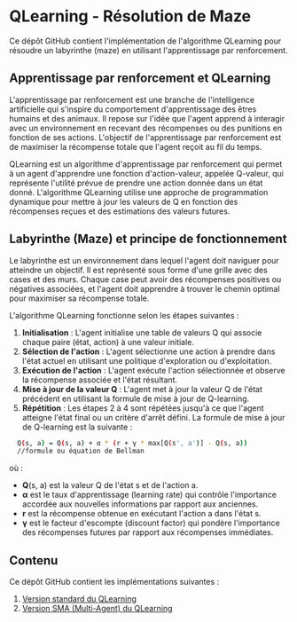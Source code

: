 # QLearning - Résolution de Maze
Ce dépôt GitHub contient l'implémentation de l'algorithme QLearning pour résoudre un labyrinthe (maze) en utilisant l'apprentissage par renforcement. 

## Apprentissage par renforcement et QLearning
L'apprentissage par renforcement est une branche de l'intelligence artificielle qui s'inspire du comportement d'apprentissage des êtres humains et des animaux. Il repose sur l'idée que l'agent apprend à interagir avec un environnement en recevant des récompenses ou des punitions en fonction de ses actions. L'objectif de l'apprentissage par renforcement est de maximiser la récompense totale que l'agent reçoit au fil du temps.

QLearning est un algorithme d'apprentissage par renforcement qui permet à un agent d'apprendre une fonction d'action-valeur, appelée Q-valeur, qui représente l'utilité prévue de prendre une action donnée dans un état donné. L'algorithme QLearning utilise une approche de programmation dynamique pour mettre à jour les valeurs de Q en fonction des récompenses reçues et des estimations des valeurs futures.

## Labyrinthe (Maze) et principe de fonctionnement

Le labyrinthe est un environnement dans lequel l'agent doit naviguer pour atteindre un objectif. Il est représenté sous forme d'une grille avec des cases et des murs. Chaque case peut avoir des récompenses positives ou négatives associées, et l'agent doit apprendre à trouver le chemin optimal pour maximiser sa récompense totale.

L'algorithme QLearning fonctionne selon les étapes suivantes :

1. **Initialisation** : L'agent initialise une table de valeurs Q qui associe chaque paire (état, action) à une valeur initiale.
2. **Sélection de l'action** : L'agent sélectionne une action à prendre dans l'état actuel en utilisant une politique d'exploration ou d'exploitation.
3. **Exécution de l'action** : L'agent exécute l'action sélectionnée et observe la récompense associée et l'état résultant.
4. **Mise à jour de la valeur Q** : L'agent met à jour la valeur Q de l'état précédent en utilisant la formule de mise à jour de Q-learning.
5. **Répétition** : Les étapes 2 à 4 sont répétées jusqu'à ce que l'agent atteigne l'état final ou un critère d'arrêt défini.
La formule de mise à jour de Q-learning est la suivante :

```bash
  Q(s, a) = Q(s, a) + α * (r + γ * max[Q(s', a')] - Q(s, a))
  //formule ou équation de Bellman
```
où :

- **Q**(s, a) est la valeur Q de l'état s et de l'action a.
- **α** est le taux d'apprentissage (learning rate) qui contrôle l'importance accordée aux nouvelles informations par rapport aux anciennes.
- **r** est la récompense obtenue en exécutant l'action a dans l'état s.
- **γ** est le facteur d'escompte (discount factor) qui pondère l'importance des récompenses futures par rapport aux récompenses immédiates.

## Contenu 
Ce dépôt GitHub contient les implémentations suivantes :
1. [Version standard du QLearning](https://github.com/HOUD-FatimaEzzahra/QLeaning-implementation/tree/main/src/main/java/ma/enset/version_sequentielle)
2. [Version SMA (Multi-Agent) du QLearning](https://github.com/HOUD-FatimaEzzahra/QLeaning-implementation/tree/main/src/main/java/ma/enset/version_sma)

